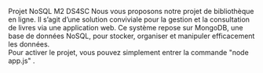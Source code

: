 Projet NoSQL M2 DS4SC
Nous vous proposons notre projet de bibliothèque en ligne. 
 Il s’agit d’une solution conviviale pour la gestion et la consultation de livres via une application web. Ce système repose sur MongoDB, une base de données NoSQL, pour stocker, organiser et manipuler efficacement les données.  
Pour activer le projet, vous pouvez simplement entrer la commande "node app.js" .
